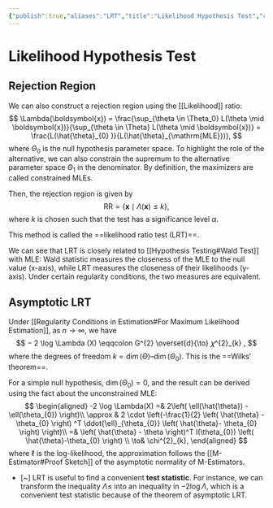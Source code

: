 ```yaml
---
{"publish":true,"aliases":"LRT","title":"Likelihood Hypothesis Test","created":"2023-10-17T19:15:35","modified":"2025-07-22T20:34:40","cssclasses":"","type":"note","sup":["[[Hypothesis Testing]]"],"state":"done"}
---
```



# Likelihood Hypothesis Test

## Rejection Region

We can also construct a rejection region using the [[Likelihood]] ratio:
$$
\Lambda(\boldsymbol{x}) = \frac{\sup_{\theta \in \Theta_0} L(\theta \mid \boldsymbol{x})}{\sup_{\theta \in \Theta} L(\theta \mid \boldsymbol{x})}
= \frac{L(\hat{\theta}_{0} )}{L(\hat{\theta}_{\mathrm{MLE}})},
$$
where $\Theta_0$ is the null hypothesis parameter space. To highlight the role of the alternative, we can also constrain the supremum to the alternative parameter space $\Theta_1$ in the denominator. By definition, the maximizers are called constrained MLEs.

Then, the rejection region is given by
$$
\mathrm{RR} = \{ \boldsymbol{x} \mid \Lambda(\boldsymbol{x}) \le k \},
$$
where $k$ is chosen such that the test has a significance level $\alpha$.

This method is called the ==likelihood ratio test (LRT)==.

We can see that LRT is closely related to [[Hypothesis Testing#Wald Test]] with MLE: Wald statistic measures the closeness of the MLE to the null value (x-axis), while LRT measures the closeness of their likelihoods (y-axis). Under certain regularity conditions, the two measures are equivalent.

## Asymptotic LRT

Under [[Regularity Conditions in Estimation#For Maximum Likelihood Estimation]], as $n → ∞$, we have
$$
− 2 \log \Lambda  (X) \eqqcolon G^{2} \overset{d}{\to} 𝜒^{2}_{k} ,
$$
where the degrees of freedom $k = \operatorname{dim}(\Theta ) – \operatorname{dim}(\Theta_0)$. This is the ==Wilks' theorem==.

For a simple null hypothesis, $\operatorname{dim}(\Theta_{0}) = 0$, and the result can be derived using the fact about the unconstrained MLE:
$$
\begin{aligned}
-2 \log \Lambda(X) =& 2\left( \ell(\hat{\theta}) - \ell(\theta_{0}) \right)\\
\approx & 2 \cdot  \left(-\frac{1}{2} \left( \hat{\theta} - \theta_{0} \right) ^T \ddot{\ell}_{\theta_{0}} \left( \hat{\theta}- \theta_{0} \right) \right)\\
=& \left( \hat{\theta} - \theta \right)^T I(\theta_{0}) \left( \hat{\theta}-\theta_{0} \right) \\
\to& \chi^{2}_{k},
\end{aligned}
$$
where $\ell$ is the log-likelihood, the approximation follows the [[M-Estimator#Proof Sketch]] of the asymptotic normality of M-Estimators.

- [~] LRT is useful to find a convenient **test statistic**. For instance, we can transform the inequality $\Lambda \le$ into an inequality in $-2 \log \Lambda$, which is a convenient test statistic because of the theorem of asymptotic LRT.
